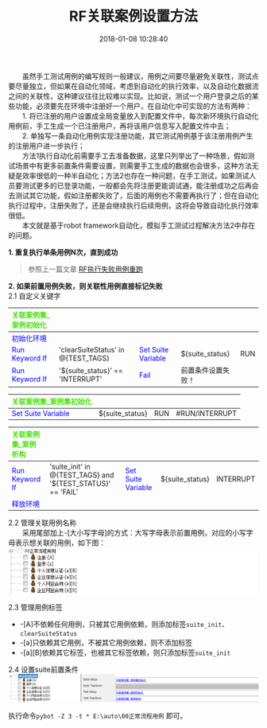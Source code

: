 ﻿---
title: RF关联案例设置方法
comments: true
categories:
  - 自动化
tags:
  - Robot Framework
date: 2018-01-08 10:28:40
---
&emsp;&emsp;虽然手工测试用例的编写规则一般建议，用例之间要尽量避免关联性，测试点要尽量独立，但如果在自动化领域，考虑到自动化的执行效率，以及自动化数据流之间的关联性，这种建议往往比较难以实现。比如说，测试一个用户登录之后的某些功能，必须要先在环境中注册好一个用户，在自动化中可实现的方法有两种：  
&emsp;&emsp;1. 将已注册的用户设置成全局变量放入到配置文件中，每次新环境执行自动化用例前，手工生成一个已注册用户，再将该用户信息写入配置文件中去；  
&emsp;&emsp;2. 单独写一条自动化用例实现注册功能，其它测试用例基于该注册用例产生的注册用户进一步执行；  
&emsp;&emsp;方法1执行自动化前需要手工去准备数据，这里只列举出了一种场景，假如测试场景中有更多前置条件需要设置，则需要手工生成的数据也会很多，这种方法无疑是效率很低的一种半自动化；方法2也存在一种问题，在手工测试，如果测试人员要测试更多的已登录功能，一般都会先将注册更能调试通，能注册成功之后再会去测试其它功能，假如注册都失败了，后面的用例也不需要再执行了；但在自动化执行过程中，注册失败了，还是会继续执行后续用例，这将会导致自动化执行效率很低。  
&emsp;&emsp;本文就是基于robot framework自动化，模拟手工测试过程解决方法2中存在的问题。  

**1. 重复执行单条用例N次，直到成功**
>参照上一篇文章 [RF执行失败用例重跑](https://turbolento.github.io/2018/01/08/RF%E6%89%A7%E8%A1%8C%E5%A4%B1%E8%B4%A5%E7%94%A8%E4%BE%8B%E9%87%8D%E8%B7%91/)  

**2. 如果前置用例失败，则关联性用例直接标记失败**  
2.1 自定义关键字  

|<span style="color:#42E205">关联案例集_案例初始化</span> | | | | |   
|:---|:---|:---|:---|:---|  
|<span style="color:blue">初始化环境</span>|||||  
|<span style="color:blue">Run Keyword If</span>|'clearSuiteStatus' in @{TEST_TAGS}|<span style="color:blue">Set Suite Variable</span>|${suite_status}|RUN|  
|<span style="color:blue">Run Keyword If</span>|'${suite_status}' == 'INTERRUPT'|<span style="color:blue">Fail</span>|前置条件设置失败！|&nbsp;|  

|<span style="color:#42E205">关联案例集_案例集初始化</span> | | | |   
|:---|:---|:---|:---|  
|<span style="color:blue">Set Suite Variable</span>|${suite_status}|RUN|#RUN/INTERRUPT|  

|<span style="color:#42E205">关联案例集_案例析构</span> | | | | |   
|:---|:---|:---|:---|:---|  
|<span style="color:blue">Run Keyword If</span>|'suite_init' in @{TEST_TAGS} and '${TEST_STATUS}' == 'FAIL'|<span style="color:blue">Set Suite Variable</span>|${suite_status}|INTERRUPT|  
|<span style="color:blue">释放环境</span>||||||  

2.2 管理关联用例名称  
&emsp;&emsp;采用尾部加上-[大小写字母]的方式：大写字母表示前置用例，对应的小写字母表示想关联的用例，如下图：
![imgName](/upload/rf_1.png)

2.3 管理用例标签  

- -[A]不依赖任何用例，只被其它用例依赖，则添加标签`suite_init`、`clearSuiteStatus`
- -[a]只依赖其它用例，不被其它用例依赖，则不添加标签
- -[a][B]依赖其它标签，也被其它标签依赖，则只添加标签`suite_init`

2.4 设置suite前置条件  
![imgName](/upload/rf_2.png)

执行命令`pybot -Z 3 -t * E:\auto\00正常流程用例` 即可。
